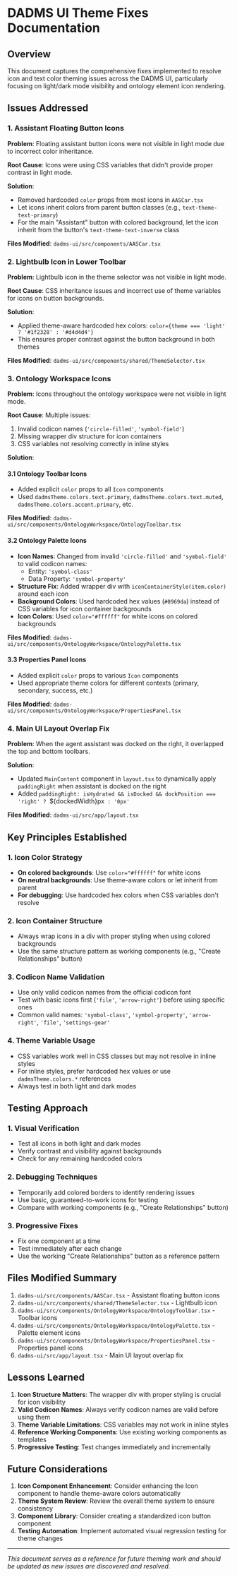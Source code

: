 # DADMS UI Theme Fixes Documentation

## Overview
This document captures the comprehensive fixes implemented to resolve icon and text color theming issues across the DADMS UI, particularly focusing on light/dark mode visibility and ontology element icon rendering.

## Issues Addressed

### 1. Assistant Floating Button Icons
**Problem**: Floating assistant button icons were not visible in light mode due to incorrect color inheritance.

**Root Cause**: Icons were using CSS variables that didn't provide proper contrast in light mode.

**Solution**: 
- Removed hardcoded `color` props from most icons in `AASCar.tsx`
- Let icons inherit colors from parent button classes (e.g., `text-theme-text-primary`)
- For the main "Assistant" button with colored background, let the icon inherit from the button's `text-theme-text-inverse` class

**Files Modified**: `dadms-ui/src/components/AASCar.tsx`

### 2. Lightbulb Icon in Lower Toolbar
**Problem**: Lightbulb icon in the theme selector was not visible in light mode.

**Root Cause**: CSS inheritance issues and incorrect use of theme variables for icons on button backgrounds.

**Solution**:
- Applied theme-aware hardcoded hex colors: `color={theme === 'light' ? '#1f2328' : '#d4d4d4'}`
- This ensures proper contrast against the button background in both themes

**Files Modified**: `dadms-ui/src/components/shared/ThemeSelector.tsx`

### 3. Ontology Workspace Icons
**Problem**: Icons throughout the ontology workspace were not visible in light mode.

**Root Cause**: Multiple issues:
1. Invalid codicon names (`'circle-filled'`, `'symbol-field'`)
2. Missing wrapper div structure for icon containers
3. CSS variables not resolving correctly in inline styles

**Solution**:

#### 3.1 Ontology Toolbar Icons
- Added explicit `color` props to all `Icon` components
- Used `dadmsTheme.colors.text.primary`, `dadmsTheme.colors.text.muted`, `dadmsTheme.colors.accent.primary`, etc.

**Files Modified**: `dadms-ui/src/components/OntologyWorkspace/OntologyToolbar.tsx`

#### 3.2 Ontology Palette Icons
- **Icon Names**: Changed from invalid `'circle-filled'` and `'symbol-field'` to valid codicon names:
  - Entity: `'symbol-class'`
  - Data Property: `'symbol-property'`
- **Structure Fix**: Added wrapper div with `iconContainerStyle(item.color)` around each icon
- **Background Colors**: Used hardcoded hex values (`#0969da`) instead of CSS variables for icon container backgrounds
- **Icon Colors**: Used `color="#ffffff"` for white icons on colored backgrounds

**Files Modified**: `dadms-ui/src/components/OntologyWorkspace/OntologyPalette.tsx`

#### 3.3 Properties Panel Icons
- Added explicit `color` props to various `Icon` components
- Used appropriate theme colors for different contexts (primary, secondary, success, etc.)

**Files Modified**: `dadms-ui/src/components/OntologyWorkspace/PropertiesPanel.tsx`

### 4. Main UI Layout Overlap Fix
**Problem**: When the agent assistant was docked on the right, it overlapped the top and bottom toolbars.

**Solution**:
- Updated `MainContent` component in `layout.tsx` to dynamically apply `paddingRight` when assistant is docked on the right
- Added `paddingRight: isHydrated && isDocked && dockPosition === 'right' ? `${dockedWidth}px` : '0px'`

**Files Modified**: `dadms-ui/src/app/layout.tsx`

## Key Principles Established

### 1. Icon Color Strategy
- **On colored backgrounds**: Use `color="#ffffff"` for white icons
- **On neutral backgrounds**: Use theme-aware colors or let inherit from parent
- **For debugging**: Use hardcoded hex colors when CSS variables don't resolve

### 2. Icon Container Structure
- Always wrap icons in a div with proper styling when using colored backgrounds
- Use the same structure pattern as working components (e.g., "Create Relationships" button)

### 3. Codicon Name Validation
- Use only valid codicon names from the official codicon font
- Test with basic icons first (`'file'`, `'arrow-right'`) before using specific ones
- Common valid names: `'symbol-class'`, `'symbol-property'`, `'arrow-right'`, `'file'`, `'settings-gear'`

### 4. Theme Variable Usage
- CSS variables work well in CSS classes but may not resolve in inline styles
- For inline styles, prefer hardcoded hex values or use `dadmsTheme.colors.*` references
- Always test in both light and dark modes

## Testing Approach

### 1. Visual Verification
- Test all icons in both light and dark modes
- Verify contrast and visibility against backgrounds
- Check for any remaining hardcoded colors

### 2. Debugging Techniques
- Temporarily add colored borders to identify rendering issues
- Use basic, guaranteed-to-work icons for testing
- Compare with working components (e.g., "Create Relationships" button)

### 3. Progressive Fixes
- Fix one component at a time
- Test immediately after each change
- Use the working "Create Relationships" button as a reference pattern

## Files Modified Summary

1. `dadms-ui/src/components/AASCar.tsx` - Assistant floating button icons
2. `dadms-ui/src/components/shared/ThemeSelector.tsx` - Lightbulb icon
3. `dadms-ui/src/components/OntologyWorkspace/OntologyToolbar.tsx` - Toolbar icons
4. `dadms-ui/src/components/OntologyWorkspace/OntologyPalette.tsx` - Palette element icons
5. `dadms-ui/src/components/OntologyWorkspace/PropertiesPanel.tsx` - Properties panel icons
6. `dadms-ui/src/app/layout.tsx` - Main UI layout overlap fix

## Lessons Learned

1. **Icon Structure Matters**: The wrapper div with proper styling is crucial for icon visibility
2. **Valid Codicon Names**: Always verify codicon names are valid before using them
3. **Theme Variable Limitations**: CSS variables may not work in inline styles
4. **Reference Working Components**: Use existing working components as templates
5. **Progressive Testing**: Test changes immediately and incrementally

## Future Considerations

1. **Icon Component Enhancement**: Consider enhancing the Icon component to handle theme-aware colors automatically
2. **Theme System Review**: Review the overall theme system to ensure consistency
3. **Component Library**: Consider creating a standardized icon button component
4. **Testing Automation**: Implement automated visual regression testing for theme changes

---

*This document serves as a reference for future theming work and should be updated as new issues are discovered and resolved.* 